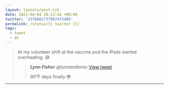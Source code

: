 ```yaml
---
layout: layouts/post.njk
date: 2021-04-04 20:12:44 +00:00
twitter: '1378802737987473408'
permalink: /status/{{ twitter }}/
tags: 
  - tweet
  - qt
---
```


> At my volunteer shift at the vaccine pod the iPads started overheating. 😅 
> 
> > <cite>**Lynn Fisher** @lynnandtonic</cite> [View tweet](/status/1377732791891226625)
> > 
> > 90°F days finally 😎

---
